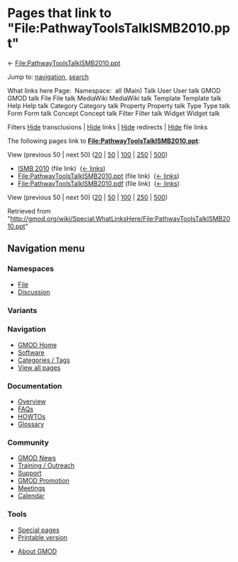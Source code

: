 <div id="mw-page-base" class="noprint">

</div>

<div id="mw-head-base" class="noprint">

</div>

<div id="content" class="mw-body" role="main">

<span id="top"></span>

<div id="mw-js-message" style="display:none;">

</div>



# <span dir="auto">Pages that link to "File:PathwayToolsTalkISMB2010.ppt"</span>

<div id="bodyContent">

<div id="contentSub">

←
[File:PathwayToolsTalkISMB2010.ppt](/wiki/File:PathwayToolsTalkISMB2010.ppt "File:PathwayToolsTalkISMB2010.ppt")

</div>

<div id="jump-to-nav" class="mw-jump">

Jump to: [navigation](#mw-navigation), [search](#p-search)

</div>

<div id="mw-content-text">

What links here Page:  Namespace:  all (Main) Talk User User talk GMOD
GMOD talk File File talk MediaWiki MediaWiki talk Template Template talk
Help Help talk Category Category talk Property Property talk Type Type
talk Form Form talk Concept Concept talk Filter Filter talk Widget
Widget talk

Filters
[Hide](/mediawiki/index.php?title=Special:WhatLinksHere/File:PathwayToolsTalkISMB2010.ppt&hidetrans=1 "Special:WhatLinksHere/File:PathwayToolsTalkISMB2010.ppt")
transclusions \|
[Hide](/mediawiki/index.php?title=Special:WhatLinksHere/File:PathwayToolsTalkISMB2010.ppt&hidelinks=1 "Special:WhatLinksHere/File:PathwayToolsTalkISMB2010.ppt")
links \|
[Hide](/mediawiki/index.php?title=Special:WhatLinksHere/File:PathwayToolsTalkISMB2010.ppt&hideredirs=1 "Special:WhatLinksHere/File:PathwayToolsTalkISMB2010.ppt")
redirects \|
[Hide](/mediawiki/index.php?title=Special:WhatLinksHere/File:PathwayToolsTalkISMB2010.ppt&hideimages=1 "Special:WhatLinksHere/File:PathwayToolsTalkISMB2010.ppt")
file links

The following pages link to
**[File:PathwayToolsTalkISMB2010.ppt](/wiki/File:PathwayToolsTalkISMB2010.ppt "File:PathwayToolsTalkISMB2010.ppt")**:

View (previous 50 \| next 50)
([20](/mediawiki/index.php?title=Special:WhatLinksHere/File:PathwayToolsTalkISMB2010.ppt&limit=20 "Special:WhatLinksHere/File:PathwayToolsTalkISMB2010.ppt")
\|
[50](/mediawiki/index.php?title=Special:WhatLinksHere/File:PathwayToolsTalkISMB2010.ppt&limit=50 "Special:WhatLinksHere/File:PathwayToolsTalkISMB2010.ppt")
\|
[100](/mediawiki/index.php?title=Special:WhatLinksHere/File:PathwayToolsTalkISMB2010.ppt&limit=100 "Special:WhatLinksHere/File:PathwayToolsTalkISMB2010.ppt")
\|
[250](/mediawiki/index.php?title=Special:WhatLinksHere/File:PathwayToolsTalkISMB2010.ppt&limit=250 "Special:WhatLinksHere/File:PathwayToolsTalkISMB2010.ppt")
\|
[500](/mediawiki/index.php?title=Special:WhatLinksHere/File:PathwayToolsTalkISMB2010.ppt&limit=500 "Special:WhatLinksHere/File:PathwayToolsTalkISMB2010.ppt"))

- [ISMB 2010](/wiki/ISMB_2010 "ISMB 2010") (file link) ‎
  <span class="mw-whatlinkshere-tools">([←
  links](/mediawiki/index.php?title=Special:WhatLinksHere&target=ISMB+2010 "Special:WhatLinksHere"))</span>
- [File:PathwayToolsTalkISMB2010.ppt](/wiki/File:PathwayToolsTalkISMB2010.ppt "File:PathwayToolsTalkISMB2010.ppt")
  (file link) ‎ <span class="mw-whatlinkshere-tools">([←
  links](/mediawiki/index.php?title=Special:WhatLinksHere&target=File%3APathwayToolsTalkISMB2010.ppt "Special:WhatLinksHere"))</span>
- [File:PathwayToolsTalkISMB2010.pdf](/wiki/File:PathwayToolsTalkISMB2010.pdf "File:PathwayToolsTalkISMB2010.pdf")
  (file link) ‎ <span class="mw-whatlinkshere-tools">([←
  links](/mediawiki/index.php?title=Special:WhatLinksHere&target=File%3APathwayToolsTalkISMB2010.pdf "Special:WhatLinksHere"))</span>

View (previous 50 \| next 50)
([20](/mediawiki/index.php?title=Special:WhatLinksHere/File:PathwayToolsTalkISMB2010.ppt&limit=20 "Special:WhatLinksHere/File:PathwayToolsTalkISMB2010.ppt")
\|
[50](/mediawiki/index.php?title=Special:WhatLinksHere/File:PathwayToolsTalkISMB2010.ppt&limit=50 "Special:WhatLinksHere/File:PathwayToolsTalkISMB2010.ppt")
\|
[100](/mediawiki/index.php?title=Special:WhatLinksHere/File:PathwayToolsTalkISMB2010.ppt&limit=100 "Special:WhatLinksHere/File:PathwayToolsTalkISMB2010.ppt")
\|
[250](/mediawiki/index.php?title=Special:WhatLinksHere/File:PathwayToolsTalkISMB2010.ppt&limit=250 "Special:WhatLinksHere/File:PathwayToolsTalkISMB2010.ppt")
\|
[500](/mediawiki/index.php?title=Special:WhatLinksHere/File:PathwayToolsTalkISMB2010.ppt&limit=500 "Special:WhatLinksHere/File:PathwayToolsTalkISMB2010.ppt"))

</div>

<div class="printfooter">

Retrieved from
"<http://gmod.org/wiki/Special:WhatLinksHere/File:PathwayToolsTalkISMB2010.ppt>"

</div>

<div id="catlinks" class="catlinks catlinks-allhidden">

</div>

<div class="visualClear">

</div>

</div>

</div>

<div id="mw-navigation">

## Navigation menu

<div id="mw-head">



<div id="left-navigation">

<div id="p-namespaces" class="vectorTabs" role="navigation"
aria-labelledby="p-namespaces-label">

### Namespaces

- <span id="ca-nstab-image"><a href="/wiki/File:PathwayToolsTalkISMB2010.ppt" accesskey="c"
  title="View the file page [c]">File</a></span>
- <span id="ca-talk"><a
  href="/mediawiki/index.php?title=File_talk:PathwayToolsTalkISMB2010.ppt&amp;action=edit&amp;redlink=1"
  accesskey="t"
  title="Discussion about the content page [t]">Discussion</a></span>

</div>

<div id="p-variants" class="vectorMenu emptyPortlet" role="navigation"
aria-labelledby="p-variants-label">

### 

### Variants[](#)

<div class="menu">

</div>

</div>

</div>

<div id="right-navigation">





</div>



</div>

</div>

</div>

<div id="mw-panel">

<div id="p-logo" role="banner">

<a href="/wiki/Main_Page"
style="background-image: url(http://gmod.org/images/GMOD-cogs.png);"
title="Visit the main page"></a>

</div>

<div id="p-Navigation" class="portal" role="navigation"
aria-labelledby="p-Navigation-label">

### Navigation

<div class="body">

- <span id="n-GMOD-Home">[GMOD Home](/wiki/Main_Page)</span>
- <span id="n-Software">[Software](/wiki/GMOD_Components)</span>
- <span id="n-Categories-.2F-Tags">[Categories /
  Tags](/wiki/Categories)</span>
- <span id="n-View-all-pages">[View all
  pages](/wiki/Special:AllPages)</span>

</div>

</div>

<div id="p-Documentation" class="portal" role="navigation"
aria-labelledby="p-Documentation-label">

### Documentation

<div class="body">

- <span id="n-Overview">[Overview](/wiki/Overview)</span>
- <span id="n-FAQs">[FAQs](/wiki/Category:FAQ)</span>
- <span id="n-HOWTOs">[HOWTOs](/wiki/Category:HOWTO)</span>
- <span id="n-Glossary">[Glossary](/wiki/Glossary)</span>

</div>

</div>

<div id="p-Community" class="portal" role="navigation"
aria-labelledby="p-Community-label">

### Community

<div class="body">

- <span id="n-GMOD-News">[GMOD News](/wiki/GMOD_News)</span>
- <span id="n-Training-.2F-Outreach">[Training /
  Outreach](/wiki/Training_and_Outreach)</span>
- <span id="n-Support">[Support](/wiki/Support)</span>
- <span id="n-GMOD-Promotion">[GMOD
  Promotion](/wiki/GMOD_Promotion)</span>
- <span id="n-Meetings">[Meetings](/wiki/Meetings)</span>
- <span id="n-Calendar">[Calendar](/wiki/Calendar)</span>

</div>

</div>

<div id="p-tb" class="portal" role="navigation"
aria-labelledby="p-tb-label">

### Tools

<div class="body">

- <span id="t-specialpages"><a href="/wiki/Special:SpecialPages" accesskey="q"
  title="A list of all special pages [q]">Special pages</a></span>
- <span id="t-print"><a
  href="/mediawiki/index.php?title=Special:WhatLinksHere/File:PathwayToolsTalkISMB2010.ppt&amp;printable=yes"
  rel="alternate" accesskey="p"
  title="Printable version of this page [p]">Printable version</a></span>

</div>

</div>

</div>

</div>

<div id="footer" role="contentinfo">

- <span id="footer-places-about">[About
  GMOD](/wiki/GMOD:About "GMOD:About")</span>

<!-- -->






</div>
